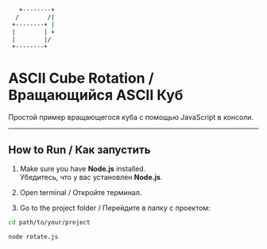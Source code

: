 ```bash
   +--------+
  /        /|
 +--------+ |
 |        | +
 |        |/
 +--------+
```
# ASCII Cube Rotation / Вращающийся ASCII Куб

Простой пример вращающегося куба с помощью JavaScript в консоли.

---

## How to Run / Как запустить

1. Make sure you have **Node.js** installed.  
   Убедитесь, что у вас установлен **Node.js**.

2. Open terminal / Откройте терминал.

3. Go to the project folder / Перейдите в папку с проектом:
```bash
cd path/to/your/project

node rotate.js

